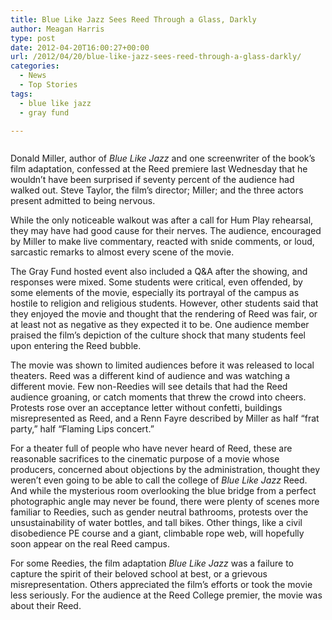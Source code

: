 ```yaml
---
title: Blue Like Jazz Sees Reed Through a Glass, Darkly
author: Meagan Harris
type: post
date: 2012-04-20T16:00:27+00:00
url: /2012/04/20/blue-like-jazz-sees-reed-through-a-glass-darkly/
categories:
  - News
  - Top Stories
tags:
  - blue like jazz
  - gray fund

---
```

**_<a href="http://www.reedquest.org/2012/04/blue-like-jazz-sees-reed-through-a-glass-darkly/rennfayre/" rel="attachment wp-att-1508"><img class="alignnone size-full wp-image-1508" title="&quot;Renn Fayre&quot;" src="https://i2.wp.com/www.reedquest.org/wp-content/uploads/2012/04/rennfayre.jpg?resize=770%2C430" alt="" data-recalc-dims="1" /></a>_**

Donald Miller, author of _Blue Like Jazz_ and one screenwriter of the book’s film adaptation, confessed at the Reed premiere last Wednesday that he wouldn’t have been surprised if seventy percent of the audience had walked out. Steve Taylor, the film’s director; Miller; and the three actors present admitted to being nervous.

While the only noticeable walkout was after a call for Hum Play rehearsal, they may have had good cause for their nerves. The audience, encouraged by Miller to make live commentary, reacted with snide comments, or loud, sarcastic remarks to almost every scene of the movie.

The Gray Fund hosted event also included a Q&A after the showing, and responses were mixed. Some students were critical, even offended, by some elements of the movie, especially its portrayal of the campus as hostile to religion and religious students. However, other students said that they enjoyed the movie and thought that the rendering of Reed was fair, or at least not as negative as they expected it to be. One audience member praised the film’s depiction of the culture shock that many students feel upon entering the Reed bubble.

The movie was shown to limited audiences before it was released to local theaters. Reed was a different kind of audience and was watching a different movie. Few non-Reedies will see details that had the Reed audience groaning, or catch moments that threw the crowd into cheers. Protests rose over an acceptance letter without confetti, buildings misrepresented as Reed, and a Renn Fayre described by Miller as half “frat party,” half “Flaming Lips concert.”

For a theater full of people who have never heard of Reed, these are reasonable sacrifices to the cinematic purpose of a movie whose producers, concerned about objections by the administration, thought they weren’t even going to be able to call the college of _Blue Like Jazz_ Reed. And while the mysterious room overlooking the blue bridge from a perfect photographic angle may never be found, there were plenty of scenes more familiar to Reedies, such as gender neutral bathrooms, protests over the unsustainability of water bottles, and tall bikes. Other things, like a civil disobedience PE course and a giant, climbable rope web, will hopefully soon appear on the real Reed campus.

For some Reedies, the film adaptation _Blue Like Jazz_ was a failure to capture the spirit of their beloved school at best, or a grievous misrepresentation. Others appreciated the film’s efforts or took the movie less seriously. For the audience at the Reed College premier, the movie was about their Reed.